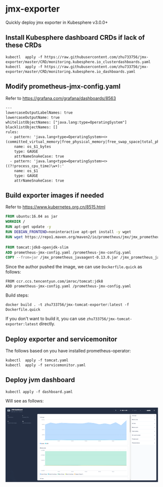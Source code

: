 # jmx-exporter
Quickly deploy jmx exporter in Kubesphere v3.0.0+

## Install Kubesphere dashboard CRDs if lack of these CRDs

```
kubectl  apply -f https://raw.githubusercontent.com/zhu733756/jmx-exporter/master/CRD/monitoring.kubesphere.io_clusterdashboards.yaml
kubectl  apply -f https://raw.githubusercontent.com/zhu733756/jmx-exporter/master/CRD/monitoring.kubesphere.io_dashboards.yaml
```

## Modify prometheus-jmx-config.yaml

Refer to https://grafana.com/grafana/dashboards/8563
```
---   
lowercaseOutputLabelNames: true
lowercaseOutputName: true
whitelistObjectNames: ["java.lang:type=OperatingSystem"]
blacklistObjectNames: []
rules:
  - pattern: 'java.lang<type=OperatingSystem><>(committed_virtual_memory|free_physical_memory|free_swap_space|total_physical_memory|total_swap_space)_size:'
    name: os_$1_bytes
    type: GAUGE
    attrNameSnakeCase: true
  - pattern: 'java.lang<type=OperatingSystem><>((?!process_cpu_time)\w+):'
    name: os_$1
    type: GAUGE
    attrNameSnakeCase: true
```

## Build exporter images if needed

Refer to https://www.kubernetes.org.cn/8515.html

```Dockerfile
FROM ubuntu:16.04 as jar
WORKDIR /
RUN apt-get update -y
RUN DEBIAN_FRONTEND=noninteractive apt-get install -y wget
RUN wget https://repo1.maven.org/maven2/io/prometheus/jmx/jmx_prometheus_javaagent/0.13.0/jmx_prometheus_javaagent-0.13.0.jar

FROM tomcat:jdk8-openjdk-slim
ADD prometheus-jmx-config.yaml /prometheus-jmx-config.yaml
COPY --from=jar /jmx_prometheus_javaagent-0.13.0.jar /jmx_prometheus_javaagent-0.13.0.jar
```

Since the author pushed the image, we can use `Dockerfile.quick` as follows:
```
FROM ccr.ccs.tencentyun.com/imroc/tomcat:jdk8
ADD prometheus-jmx-config.yaml /prometheus-jmx-config.yaml
```

Build steps:
```
docker build . -t zhu733756/jmx-tomcat-exporter:latest -f Dockerfile.quick
```
If you don't want to build it, you can use `zhu733756/jmx-tomcat-exporter:latest` directly.

## Deploy exporter and servicemonitor

The follows based on you have installed prometheus-operator:

```
kubectl  apply -f tomcat.yaml
kubectl  apply -f servicemonitor.yaml
```

## Deploy jvm dashboard
```
kubectl apply -f dashboard.yaml
```
Will see as follows:

![img](https://github.com/zhu733756/jmx-exporter/blob/master/png/kubesphere-jvm-dashboard.jpg "kubesphere-jvm-dashboard.jpg")
